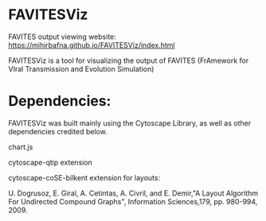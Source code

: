# FAVITESViz
FAVITES output viewing website:
https://mihirbafna.github.io/FAVITESViz/index.html

FAVITESViz is a tool for visualizing the output of FAVITES
(FrAmework for VIral Transmission and Evolution Simulation)


# Dependencies:
FAVITESViz was built mainly using the Cytoscape Library, as well as other
dependencies credited below.

chart.js

cytoscape-qtip extension

cytoscape-coSE-bilkent extension for layouts:

U. Dogrusoz, E. Giral, A. Cetintas, A. Civril, and E. Demir,"A Layout Algorithm For Undirected Compound Graphs", Information Sciences,179, pp. 980-994, 2009.
